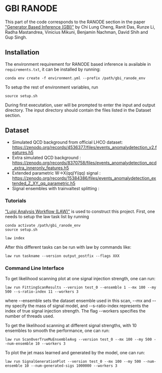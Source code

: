 # GBI RANODE

This part of the code corresponds to the RANODE section in the paper ["Generator Based Inference (GBI)"](https://arxiv.org/abs/2405.08889) by Chi Lung Cheng, Ranit Das, Runze Li, Radha Mastandrea, Vinicius Mikuni, Benjamin Nachman, David Shih and Gup Singh.

## Installation

The environment requirement for RANODE based inference is available in `requirements.txt`, it can be installed by running:

```
conda env create -f environment.yml --prefix /path/gbi_ranode_env
```

To setup the rest of environment variables, run

```
source setup.sh
```

During first executation, user will be prompted to enter the input and output directory. The input directory should contain the files listed in the Dataset section.

## Dataset

- Simulated QCD background from official LHCO dataset: https://zenodo.org/records/4536377/files/events_anomalydetection_v2.features.h5
- Extra simulated QCD background : https://zenodo.org/records/8370758/files/events_anomalydetection_qcd_extra_inneronly_features.h5
- Extended parametric W->X(qq)Y(qq) signal : https://zenodo.org/records/15384386/files/events_anomalydetection_extended_Z_XY_qq_parametric.h5
- Signal ensembles with trainvaltest splitting :


### Tutorials

["Luigi Analysis Workflow (LAW)"](https://github.com/riga/law) is used to construct this project. First, one needs to setup the law task list by running
```
conda activate /path/gbi_ranode_env
source setup.sh

law index
```

After this different tasks can be run with law by commands like:

```
law run taskname --version output_postfix --flags XXX
```

### Command Line Interface

To get likelihood scanning plot at one signal injection strength, one can run:
```
law run FittingScanResults --version test_0 --ensemble 1 --mx 100 --my 500 --s-ratio-index 11 --workers 3
```
where --ensemble sets the dataset ensemble used in this scan, --mx and --my specify the mass of signal model, and --s-ratio-index represents the index of true signal injection strength. The flag --workers specifies the number of threads used.


To get the likelihood scanning at different signal strengths, with 10 ensembles to smooth the performance, one can run:
```
law run ScanOverTrueMuEnsembleAvg --version test_0 --mx 100 --my 500 --num-ensemble 10 --workers 3
```

To plot the jet mass learned and generated by the model, one can run:

```
law run SignalGenerationPlot --version test_0 --mx 100 --my 500 --num-ensemble 10 --num-generated-sigs 1000000 --workers 3
```


